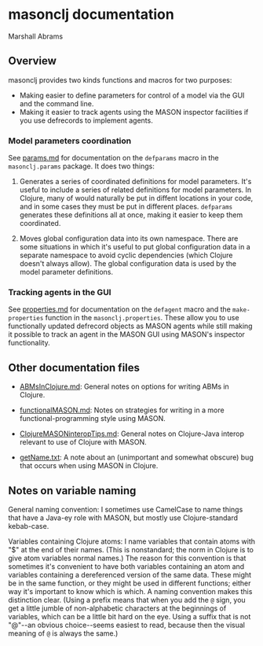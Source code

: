 masonclj documentation
====
Marshall Abrams

## Overview

masonclj provides two kinds functions and macros for two purposes:

* Making easier to define parameters for control of a model via the
  GUI and the command line.
* Making it easier to track agents using the MASON inspector
  facilities if you use defrecords to implement agents.

### Model parameters coordination

See [params.md](https://github.com/mars0i/masonclj/blob/master/doc/params.md)
for documentation on the `defparams` macro in the `masonclj.params`
package.  It does two things:

1. Generates a series of coordinated definitions for model
parameters.  It's useful to include a series of related definitions
for model parameters.  In Clojure, many of would naturally be put in
diffent locations in your code, and in some cases they must be put
in different places.  `defparams` generates these definitions
all at once, making it easier to keep them coordinated.

2. Moves global configuration data into its own namespace.  There
are some situations in which it's useful to put global
configuration data in a separate namespace to avoid cyclic
dependencies (which Clojure doesn't always allow).  The global
configuration data is used by the model parameter definitions.

### Tracking agents in the GUI

See
[properties.md](https://github.com/mars0i/masonclj/blob/master/doc/properties.md)
for documentation on the `defagent` macro and the `make-properties`
function in the `masonclj.properties`.  These allow you to use
functionally updated defrecord objects as MASON agents while still
making it possible to track an agent in the MASON GUI using MASON's
inspector functionality.

## Other documentation files

* [ABMsInClojure.md](https://github.com/mars0i/masonclj/blob/master/doc/ABMsInClojure.md):
General notes on options for writing ABMs in Clojure.

* [functionalMASON.md](https://github.com/mars0i/masonclj/blob/master/doc/functionalMASON.md):
 Notes on strategies for writing in a more
functional-programming style using MASON.

* [ClojureMASONinteropTips.md](https://github.com/mars0i/masonclj/blob/master/doc/ClojureMASONinteropTips.md):
General notes on Clojure-Java interop relevant to use of Clojure with
MASON. 

* [getName.txt](https://github.com/mars0i/masonclj/blob/master/doc/getName.txt):
A note about an (unimportant and somewhat obscure) bug that occurs
when using MASON in Clojure.


## Notes on variable naming

General naming convention: I sometimes use CamelCase to name things
that have a Java-ey role with MASON, but mostly use Clojure-standard
kebab-case.

Variables containing Clojure atoms: I name variables that contain atoms
with "$" at the end of their names. (This is nonstandard; the norm in
Clojure is to give atom variables normal names.)  The reason for this
convention is that sometimes it's convenient to have both variables
containing an atom and variables containing a dereferenced version of
the same data.  These might be in the same function, or they might be
used in different functions; either way it's important to know which is
which.  A naming convention makes this distinction clear.  (Using a
prefix means that when you add the `@` sign, you get a little jumble of
non-alphabetic characters at the beginnings of variables, which can be a
little bit hard on the eye.  Using a suffix that is not "@"--an obvious
choice--seems easiest to read, because then the visual meaning of `@` is
always the same.)
